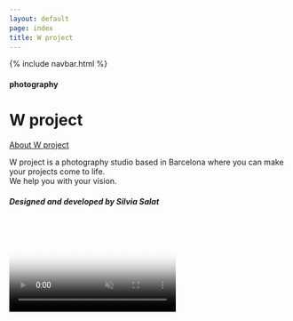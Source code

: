 ```yaml
---
layout: default
page: index
title: W project
---
```


{% include navbar.html %}

<div class="home-section">
<div class="home-text-container">
    <h4 class="home-tag">photography</h4>
    <h1 class="home-title">W project</h1>
    <a class="home-button" href="/about">About W project</a>
    <p class="home-parag">W project is a photography studio based in Barcelona where you can make your projects come to life.
<br>We help you with your vision.</p>
    <h5 class="footer">Designed and developed by <span class="footer-span">Silvia Salat</span></h5>
    <img src="/assets/images/home-arrow.svg" class="home-arrow" alt="white arrow down"/>
</div>
    <div class="home-video-container">  
        <video playsinline autoplay muted loop poster="/assets/images/home-video.png">
            <source src="/assets/images/home.mp4" type="video/mp4">
        </video>
    </div> 
</div>
